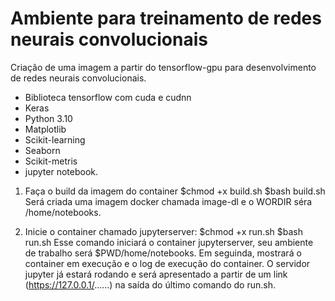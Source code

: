 # Ambiente para treinamento de redes neurais convolucionais 
Criação de uma imagem a partir do tensorflow-gpu para desenvolvimento de redes neurais convolucionais.
- Biblioteca tensorflow com cuda e cudnn
- Keras
- Python 3.10
- Matplotlib
- Scikit-learning
- Seaborn
- Scikit-metris
- jupyter notebook.

1) Faça o build da imagem do container
     $chmod +x build.sh
     $bash build.sh
     Será criada uma imagem docker chamada image-dl e o WORDIR séra /home/notebooks.
     
2) Inicie o container chamado jupyterserver:
    $chmod +x run.sh
    $bash run.sh
    Esse comando iniciará o container jupyterserver, seu ambiente de trabalho será $PWD/home/notebooks. Em seguinda, mostrará o container em execução e o log de execução do container.
    O servidor jupyter já estará rodando e será apresentado a partir de um link (https://127.0.0.1/......) na saída do último comando do run.sh.
        
